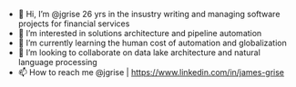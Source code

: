 - 👋 Hi, I’m @jgrise 26 yrs in the insustry writing and managing software projects for financial services
- 👀 I’m interested in solutions architecture and pipeline automation
- 🌱 I’m currently learning the human cost of automation and globalization
- 💞️ I’m looking to collaborate on data lake architecture and natural language processing
- 📫 How to reach me @jgrise | 
https://www.linkedin.com/in/james-grise 

<!---
jgrise/jgrise is a ✨ special ✨ repository because its `README.md` (this file) appears on your GitHub profile.
You can click the Preview link to take a look at your changes.
--->
